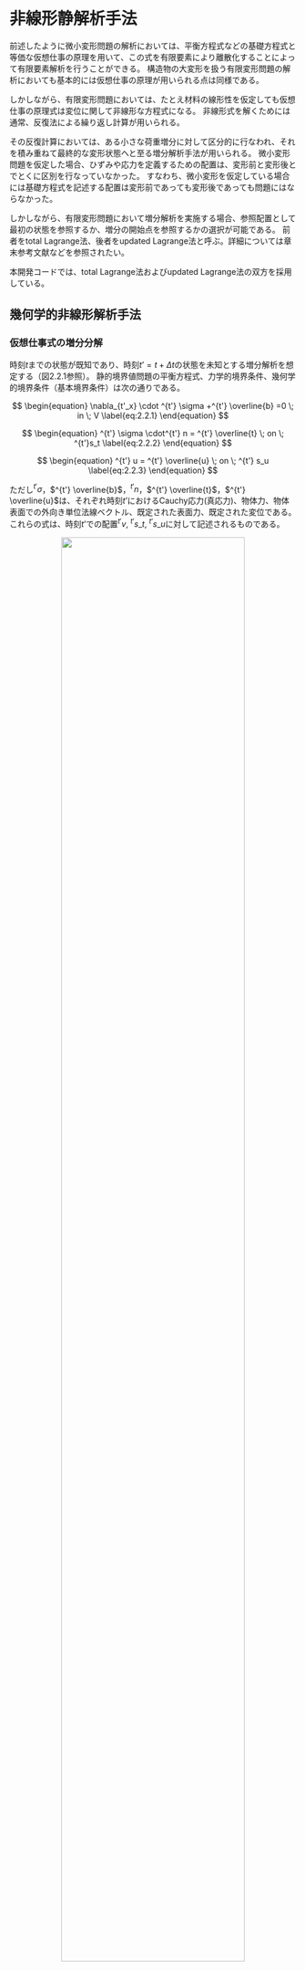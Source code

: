 <script type="text/x-mathjax-config">
MathJax.Hub.Config({
  tex2jax: {
    inlineMath: [['$','$'], ['\\(','\\)']],
    processEscapes: true
  },
  TeX: {
    equationNumbers: {
      autoNumber: "AMS"
    }
  },
  CommonHTML: { matchFontHeight: true },
  displayAlign: "center"
});
</script>
<script src='https://cdnjs.cloudflare.com/ajax/libs/mathjax/2.7.5/MathJax.js?config=TeX-MML-AM_CHTML' async></script>

# 非線形静解析手法

前述したように微小変形問題の解析においては、平衡方程式などの基礎方程式と等価な仮想仕事の原理を用いて、この式を有限要素により離散化することによって有限要素解析を行うことができる。 構造物の大変形を扱う有限変形問題の解析においても基本的には仮想仕事の原理が用いられる点は同様である。

しかしながら、有限変形問題においては、たとえ材料の線形性を仮定しても仮想仕事の原理式は変位に関して非線形な方程式になる。
非線形式を解くためには通常、反復法による繰り返し計算が用いられる。

その反復計算においては、ある小さな荷重増分に対して区分的に行なわれ、それを積み重ねて最終的な変形状態へと至る増分解析手法が用いられる。
微小変形問題を仮定した場合、ひずみや応力を定義するための配置は、変形前と変形後とでとくに区別を行なっていなかった。
すなわち、微小変形を仮定している場合には基礎方程式を記述する配置は変形前であっても変形後であっても問題にはならなかった。

しかしながら、有限変形問題において増分解析を実施する場合、参照配置として最初の状態を参照するか、増分の開始点を参照するかの選択が可能である。
前者をtotal Lagrange法、後者をupdated Lagrange法と呼ぶ。詳細については章末参考文献などを参照されたい。

本開発コードでは、total Lagrange法およびupdated Lagrange法の双方を採用している。

## 幾何学的非線形解析手法

### 仮想仕事式の増分分解

時刻$t$までの状態が既知であり、時刻$t’=t + \Delta t$の状態を未知とする増分解析を想定する（図2.2.1参照）。
静的境界値問題の平衡方程式、力学的境界条件、幾何学的境界条件（基本境界条件）は次の通りである。

$$
\begin{equation}
\nabla_{t'_x} \cdot ^{t'} \sigma +^{t'} \overline{b} =0 \; in \; V
\label{eq:2.2.1}
\end{equation}
$$

$$
\begin{equation}
^{t'} \sigma \cdot^{t'} n = ^{t'} \overline{t} \; on \; ^{t'}s_t
\label{eq:2.2.2}
\end{equation}
$$

$$
\begin{equation}
^{t'} u = ^{t'} \overline{u} \; on \; ^{t'} s_u
\label{eq:2.2.3}
\end{equation}
$$

ただし$^{t'} \sigma$，$^{t'} \overline{b}$，$^{t'} n$，$^{t'} \overline{t}$，$^{t'} \overline{u}$は、それぞれ時刻$t’$におけるCauchy応力(真応力)、物体力、物体表面での外向き単位法線ベクトル、既定された表面力、既定された変位である。
これらの式は、時刻$t’$での配置$^{t'}v$, $^{t'}s\_t$, $^{t'}s\_u$に対して記述されるものである。

<div style="text-align:center;"><img src="media/image02_01.png" width="80%"></div>

図 2.2.1　増分解析の概念

## 仮想仕事の原理

式$\eqref{eq:2.2.1}$の平衡方程式と式$\eqref{eq:2.2.2}$の力学的境界条件と等価な仮想仕事の原理は次式で与えられる。

$$
\begin{equation}
\int_{^{t'}v}{^{t'} \sigma} : \delta^{t'} A\_{(L)} \, d^{t'}v =
\int_{^{t'} s\_{t}}^{t'}
\overline{t}
\cdot \delta u \, d^{t'}s +
\int_{V}^{t'}
\overline{b} \cdot \delta u \, d^{t'}v
\label{eq:2.2.4}
\end{equation}
$$

ここで、$^{t'} A\_L$はAlmansiひずみテンソルの線形部分であり、具体的には次式で表される。

$$
\begin{equation}
^{t'} A_{(L)} = \frac{1}{2}
\left\lbrace \frac{\partial ^{t'} u}{\partial ^{t'} x} + \left( \frac{ \partial ^{t'} u}{\partial ^{t'} x} \right) ^T \right\rbrace
\label{eq:2.2.5}
\end{equation}
$$

式$\eqref{eq:2.2.4}$を幾何学的境界条件、ひずみ変位関係式、応力ひずみ関係式とともに解けばよいのであるが、
式$\eqref{eq:2.2.4}$は時刻$t’$の配置で記述されており、現段階で時刻$t’$の配置は未知である。
そこで、時刻$0$の配置$V$または時刻$t$での配置$^{t'} v$を参照した定式化が行われる。

### total Lagrange法の定式化

ここでは、開発コードで用いられるtotal Lagrange法に基づく定式化を示す。

時刻$0$の初期配置を基準とする時刻$t’$での仮想仕事の原理式は、次式で与えられる。

$$
\begin{equation}
\int_{V}\,^{t'}_{0} S:\delta_0^{t'}
E dV=^{t'}\delta R
\label{eq:2.2.6}
\end{equation}
$$

$$
\begin{equation}
^{t'} \delta R=
\int_{S_t}\,
^{t'}\_{0} \overline{t} \cdot \delta u dS+
\int_{V}\,
^{t'}\_{0} \overline{b} \cdot \delta u dV
\label{eq:2.2.7}
\end{equation}
$$

ただし$^{t'}\_{0} S$, $^{t'}\_{0} E$は、それぞれ時刻$0$の初期配置を基準とする時刻$t’$での2nd Piola-Kirchhoff応力テンソル、Green-Lagrangeひずみテンソルを表す。
また、$_{0}^{t'}\overline{t}$, $\,\_{0}^{t'}\overline{b}$は、公称表面力ベクトル、初期配置の単位体積あたりに換算した物体力であり、式$\eqref{eq:2.2.1}$、式$\eqref{eq:2.2.2}$、式$\eqref{eq:2.2.3}$と関連させて、次式で与えられる。

$$
\begin{equation}
^{t'}\_0\overline{t}=\frac{d^{t'}s\_{t'}}{dS}\overline{t}
\label{eq:2.2.8}
\end{equation}
$$

$$
\begin{equation}
^{t'}\_0\overline{b}=\frac{d^{t'}v\_{t'}}{dV}\overline{b}
\label{eq:2.2.9}
\end{equation}
$$

時刻$t$におけるGreen-Lagrangeひずみテンソルは次式で定義される。

$$
\begin{equation}
^{t'}\_{0} E=\frac{1}{2}
\left\lbrace
  \frac{\partial ^{t}u}{\partial X}
 +\left(\frac{\partial ^{t} u}{\partial X} \right)^T
 +\left(\frac{\partial ^{t} u}{\partial X}\right)^T
 \cdot \frac{\partial ^{t} u}{\partial X}
\right\rbrace
\label{eq:2.2.10}
\end{equation}
$$

ここで、時刻$t'$における変位、2nd Piola-Kirchhoff応力$^{t'} u$, $_{0}^{t'} S$を次式のように増分分解して表す。

$$
\begin{equation}
^{t'} u =^{t} u + \Delta u
\label{eq:2.2.11}
\end{equation}
$$

$$
\begin{equation}
\_{0}^{t'} S = _{0}^{t} S + \Delta S
\label{eq:2.2.12}
\end{equation}
$$

このとき、変位増分に関連して、Green-Lagrangeひずみの増分は次式で定義される。

$$
\begin{equation}
\_{0}^{t'} E = _{0}^{t} E + \Delta E
\label{eq:2.2.13}
\end{equation}
$$

$$
\begin{equation}
\Delta E = \Delta E\_{L} + \Delta E_{NL}
\label{eq:2.2.14}
\end{equation}
$$

$$
\begin{equation}
\Delta E\_{L}=\frac{1}{2}
\left\lbrace
\frac{\partial \Delta u}{\partial X}
+\left(\frac{\partial \Delta u}{\partial X}\right)^T
+\left(\frac{\partial \Delta u}{\partial X} \right)^T\cdot
\frac{\partial ^{t} u}{\partial X}
+\left(\frac{\partial ^{t} u}{\partial X} \right)^T
\cdot\frac{\partial \Delta u}{\partial X} \right\rbrace
\label{eq:2.2.15}
\end{equation}
$$

$$
\begin{equation}
\Delta E_{NL} = \frac{1}{2}\left(\frac{\partial \Delta u}{\partial X}\right)^T\cdot\frac{\partial \Delta u}{\partial X}
\label{eq:2.2.16}
\end{equation}
$$

式$\eqref{eq:2.2.11}$、式$\eqref{eq:2.2.12}$、式$\eqref{eq:2.2.13}$、式$\eqref{eq:2.2.14}$、式$\eqref{eq:2.2.15}$、式$\eqref{eq:2.2.16}$を、式$\eqref{eq:2.2.6}$、式$\eqref{eq:2.2.7}$に代入して次式を得る。

$$
\begin{equation}
\int_{V} \Delta S: (\delta \Delta E\_{L} + \delta \Delta E\_{NL})dV + \int_{V}\,\_{0}^{t} S : \delta \Delta E\_{NL} dV = ^{t'} \delta R - \int_V{\_{0}^t S} : \delta \Delta E\_{L}dV
\label{eq:2.2.17}
\end{equation}
$$

ここで、$\Delta S$は、$\Delta E\_L$と4階テンソル$^{t}\_{0} C$と関連づけて次式のように表されると仮定する。

$$
\begin{equation}
\Delta S=^t_0 C:\Delta_t E_{L}
\label{eq:2.2.18}
\end{equation}
$$

式$\eqref{eq:2.2.17}$に式$\eqref{eq:2.2.18}$を代入し、$\Delta u $の二次以上の項を有する$\Delta S :\delta \Delta E_{NL}$を省略して次式を得る。

$$
\begin{equation}
\int_V ( ^t\_{0}
C \Delta E\_{L} ) : \delta \Delta E\_{L} dV + \int_V\,^t\_{0} S : \delta \Delta E\_{NL} dV = \_{0}^{t'}\delta R - \int_V{\_{0}^t S} : \delta \Delta E_{L} dV
\label{eq:2.2.19}
\end{equation}
$$

式$\eqref{eq:2.2.19}$を有限要素により離散化して次式を得る。

$$
\begin{equation}
\delta U^T ( ^t\_{0} K\_{L} + ^t\_{0} K\_{NL} ) \Delta U = \delta U^{T}\,\_{0}^{t'} F - \partial U^T\,^t\_{0} Q
\label{eq:2.2.20}
\end{equation}
$$

ここで、$^t_0\ K\_L$, $^t\_0 K\_{NL}$, $\_0^{t'} F$, $^t\_0 Q$ は、それぞれ、初期変位マトリクス、初期応力マトリクス、外力ベクトル、内力ベクトルである。

したがって、時刻$t$の状態から、時刻$t’$の状態を求めるための漸化式は次式で与えられる。

$i = 0$

Step1 :
$ \,^{t'}\_0 K^{(0)}=^{t}\_0 K\_L+^{t}\_0 K\_{NL};\,^{t'}\_0 Q^{(0)}=^{t}\_0 Q;\, U^{(0)}=^{t} U $

Step2 :
$ ^{t'}\_0 K^{(i)}\Delta U^{(i)}=^{t'}\_0 F-^{t'}\_0 Q^{(i-1)} $

Step3 :
$ \,^{t'} U^{(i)}=^{t'} U^{(i-1)} + \Delta U^{(i)} $

$i=i+1$

### updated Lagrange法の定式化

時刻$t$の現配置を基準とする時刻$t’$での仮想仕事の原理式は、次式で与えられる。

$$
\begin{equation}
\int_{V}\,^{t'}_{t} S:\delta_t^{t'}
E dV=\,^{t'}\delta R
\label{eq:2.2.21}
\end{equation}
$$

$$
\begin{equation}
^{t'}\delta R = \int_{S_t}\,^{t'}\_{t}\overline{t} \cdot \delta u dS + \int_{V}\,^{t'}\_{t}\overline{b} \cdot \delta u dV
\label{eq:2.2.22}
\end{equation}
$$

ただし

$$
\begin{equation}
^{t'}\_{t} \overline{t} = \frac{d^{t'}s\_{t'}}{d^ts}\overline{t}
\label{eq:2.2.23}
\end{equation}
$$

$$
\begin{equation}
^{t'}\_{t} \overline{b} = \frac{d^{t'}v\_{t'}}{d^tv}\overline{b}
\label{eq:2.2.24}
\end{equation}
$$

テンソル$^{t'}\_{t} S$,$^{t'}\_{t} E$やベクトル、$^{t'}\_t\overline{t}$、$^{t'}\_t\overline{b}$が時刻$t$の現配置を基準としているが、Green-Lagrangeひずみについては初期変位(時刻$t$までの変位)$^t u$を含まず

$$
\begin{equation}
^{t'}\_{t} E = \Delta\_{t} E\_{L} + \Delta\_{t} E\_{NL}
\label{eq:2.2.25}
\end{equation}
$$

ただし

$$
\begin{equation}
\Delta\_{t} E\_{L}=\frac{1}{2}
\left\lbrace \frac{\partial \Delta u}{\partial^t\, x} + \left(\frac{ \partial \Delta u}{\partial ^t\,x}\right)^T \right\rbrace
\label{eq:2.2.26}
\end{equation}
$$

$$
\begin{equation}
\Delta_t E_{NL} = \frac{1}{2} \left( \frac{ \partial \Delta u}{\partial ^t\,x}\right)^T \cdot \frac{ \partial \Delta u}{\partial^t\,x}
\label{eq:2.2.27}
\end{equation}
$$

の形になる。一方

$$
\begin{equation}
\_{t'}^{t} S = \_{t}^{t} S + \Delta \_{t} S
\label{eq:2.2.28}
\end{equation}
$$

であるから、これを式$\eqref{eq:2.2.21}$、式$\eqref{eq:2.2.22}$と式$\eqref{eq:2.2.25}$に代入し整理すると解くべき方程式が次のように与えられる。

$$
\begin{equation}
\int_{t_{v}} \Delta\_{t} S : (\delta \Delta\_{t}{E\_{L}} + \delta \Delta\_t{E\_{NL}})d^t{v} + \int_{t\_{v}}{\_{t}^{t'}S} : \delta \Delta\_{t} {E\_{NL}}d^t{v}=^{t'} \delta R - \int_{t\_{v}}{\_{t}^t S} : \delta \Delta\_{t} E\_{L}d^t{v}
\label{eq:2.2.29}
\end{equation}
$$

ここで、$\Delta\_t S$は、$\Delta\_{t}{E_{L}}$と4階テンソル$^t\_t C$と関連づけて次式のように表されると仮定する。

$$
\begin{equation}
\Delta_t S = ^t_t C : \Delta_t E_{L}
\label{eq:2.2.30}
\end{equation}
$$

これを式$\eqref{eq:2.2.29}$に代入し、次式を得る。

$$
\begin{equation}
\int_V ( ^t_t C \Delta\_{t} E\_{L} ) : \delta \Delta\_{t} E\_{L} dV+\int_V{^t\_{t} S} : \delta \Delta\_{t} E\_{NL} dV = ^{t'} \delta R - \int_V{\_{t}^t S} : \delta \Delta_t E\_{L} dV
\label{eq:2.2.31}
\end{equation}
$$

式$\eqref{eq:2.2.31}$を有限要素により離散化して次式を得る。

$$
\begin{equation}
\delta U^T ( ^t_t K\_{L} + ^t_t K\_{NL} ) \Delta U = \delta U^{T}\, {\_{t}^{t'}} F - \partial U^T\, {^t\_{t} Q}
\label{eq:2.2.32}
\end{equation}
$$

ここで、$^t\_t K\_L$, $^t\_t K\_{NL}$, ${\_t^{t'}} F$, ${^t\_t Q}$は、それぞれ、初期変位マトリクス、初期応力マトリクス、外力ベクトル、内力ベクトルである。

したがって、時刻$t$の状態から、時刻$t’$の状態を求めるための漸化式は次式で与えられる。

$i = 0$

Step1 :
$\,\,\,^{t'}\_t K^{(i)}=\,^{t}\_t K\_L+^{t}\_t K\_{NL};\,^{t'}\_t Q^{(i)}=\, ^{t}\_t Q;\, U^{(i)}=\,^{t} U$

Step2 :
$\,\,\,^{t'}\_t K^{(i)} \Delta U^{(i)}=\, ^{t'}\_t F - ^{t'}\_t Q^{(i-1)}$

Step3 :
$\,\,\,^{t'} U^{(i)}=\, ^{t'} U^{(i-1)} + \Delta U^{(i)}$

$i = i + 1$

## 材料非線形解析手法

本開発コードでは、等方性超弾性および弾塑性二種類の非線形材料を解析することができる。

解析で対象とする材料は弾塑性材である場合では、updated Lagrange法を適用し、超弾性材である場合では、total Lagrange法を適用している。
また、反復解析手法にはNewton-Raphson法を適用している。

以下にこれらの材料構成式の概要を示す。

### 超弾性材料

等方性超弾性材料における弾性ポテンシャルエネルギーは、応力の作用していない初期状態からの等方性を持った応答から得られるものであり、
右Cauchy-Green変形テンソル$C$の主不変量$( I\_1, I\_2, I\_3 )$、または体積変化を除いた変形テンソルの主不変量$(\overline{I}\_1 , \overline{I}\_2 , \overline{I}\_3)$の関数,つまり、$ W = W ( I\_1, I\_2, I\_3 )$あるいは$W = W ( \overline{I}\_1 , \overline{I}\_2 , \overline{I}\_3)$として表すことができる。

超弾性材の構成式は2nd Piola-Kirchhoff応力とGreen-Lagrangeひずみの関係で定義され、その変形解析はtotal Lagrange法を適用する。

以下では本開発コードに含まれた超弾性モデルの弾性ポテンシャルエネルギー$W$を列挙する。
弾性ポテンシャルエネルギー$W$がわかれば、以下のように2nd Piola-Kirchhoff応力および応力－ひずみ関係を計算できる

$$
\begin{equation}
S = 2\frac{\partial W}{\partial C}
\label{eq:2.2.33}
\end{equation}
$$

$$
\begin{equation}
C = 4 \frac{ \partial^2 W}{\partial C \partial C}
\label{eq:2.2.34}
\end{equation}
$$

#### (1) Neo Hookean超弾性モデル

Neo-Hookean超弾性モデルは等方性を持つ線形則(Hooke則)を大変形問題へ対応できるように拡張したものである。
その弾性ポテンシャルは以下のとおりである。

$$
\begin{equation}
W = C\_{10} ( {\overline I\_{1}} - 3 ) + \frac{1}{D_1} ( J - 1 )^2
\label{eq:2.2.35}
\end{equation}
$$

ここで、$C\_{10}$と$D\_1 $は材料定数である。

#### (2) Mooney Rivlin超弾性モデル

$$
\begin{equation}
W = C\_{10} ( \overline{I}\_1 - 3 ) + C\_{01} ( \overline{I}\_2 - 3 ) + \frac{1}{D_1} ( J - 1 )^2
\label{eq:2.2.36}
\end{equation}
$$

ここで、$C\_{10}$, $C\_{01}$と$D\_1$は材料定数である。

#### (3) Arruda Boyce超弾性モデル

$$
\begin{align}
W &= \mu \left[ \frac{1}{2} ( {\overline{I}}_1 - 3 )
   + \frac{1}{20 {\lambda_m}^2} ( \ {{\overline{I}}_1}^2 - 9 )
   + \frac{11}{1050 {\lambda_m}^2} ( {{\overline{I}}_1}^3 - 27 ) \\\
   + \frac{19}{7000 {\lambda_m}^2} ( {{\overline{I}}_1}^4 - 81 )
   + \frac{519}{673750 {\lambda_m}^2} ( {{\overline{I}}_1}^5 - 243 ) \right] \\\
  &+ \frac{1}{D} \left( \frac{J^2 - 1}{2} - \ln J \right)
\label{eq:2.2.37}
\end{align}
$$

$$
\begin{equation}
\mu = \frac{\mu_0}{1 + \frac{3}{5 \lambda_m^2} + \frac{99}{175 \lambda_m^4} + \frac{513}{875 \lambda_m^6} + \frac{42039}{67375 \lambda_m^8}}
\label{eq:2.2.38}
\end{equation}
$$

ここで、$\mu$, $\lambda_m$と$D$は材料定数である。

### 弾塑性材料

本開発コードでは、関連流れ則に準じる弾塑性構成式を適用している。
また、その構成式はKirchhoff応力のJaumman速度と変形速度テンソルの関係を表し、その変形解析はupdated Lagrange法を適用する。

#### (1) 弾塑性構成式

弾塑性体の降伏条件が次のように与えられるものとする。

初期の降伏条件

$$
\begin{equation}
F( \sigma, \sigma_{y_0})
\label{eq:2.2.39}
\end{equation}
$$

後続の降伏条件

$$
\begin{equation}
F(\sigma, \sigma_y (\overline{e}^p))
\label{eq:2.2.40}
\end{equation}
$$

ここで、

  - $F$ : 降伏関数
  - $\sigma_{y_0}$ : 初期降伏応力
  - $\sigma_y$ : 後続の降伏応力
  - $\sigma$ : 応力テンソル
  - $e$ : 微小ひずみテンソル
  - $e^p$ : 塑性ひずみテンソル
  - $\overline{e}^p$ : 相当塑性ひずみ

降伏応力-相当塑性ひずみ関係が、単軸状態での応力-塑性ひずみ関係に一致するものとする。

**単軸状態での応力-塑性ひずみ関係**

$$
\begin{equation}
\sigma = H(e^p)
\label{eq:2.2.41}
\end{equation}
$$

$$
\begin{equation}
\frac{d \sigma}{d e^p} = H'
\label{eq:2.2.42}
\end{equation}
$$

ここで、$H'$は歪硬化係数である

**相当応力-相当塑性ひずみ関係**

$$
\begin{equation}
\overline{\sigma} = H(\overline{e}^p)
\label{eq:2.2.43}
\end{equation}
$$

$$
\begin{equation}
\dot{\overline{\sigma}} = H' \dot{\overline{e}^p}
\label{eq:2.2.44}
\end{equation}
$$

後続の降伏関数は一般には温度、塑性ひずみ仕事の関数であるが、ここでは簡単のため相当塑性ひずみ$\overline{e}^p$のみの関数であるものとする。
塑性変形の進行中は$F=0$が満たされ続ける為、次式が成立しなければならない。

$$
\begin{equation}
\dot{F} = \frac{\partial F}{\partial \sigma} : \dot{\sigma} + \frac{\partial F}{\partial e^p} : \dot{e}^p = 0
\label{eq:2.2.45}
\end{equation}
$$

式$\eqref{eq:2.2.45}$中の$\dot{F}$は$F$の時間導関数を表しており、以後、ある量$A$の時間導関数を$\dot{A}$で表す。

ここで、塑性ポテンシャル$\Theta$の存在を仮定し、塑性ひずみ速度を次式で表すものとする。

$$
\begin{equation}
\dot{e}^p=\dot{\lambda}\frac{\partial \Theta}{\partial \sigma}
\label{eq:2.2.46}
\end{equation}
$$

ここで$\dot{\lambda}$は係数である。

さらに、塑性ポテンシャル$\Theta$が降伏関数Fに等しいものとして、次式の関連流れ則を仮定する。

$$
\begin{equation}
\dot{e}^p = \dot{\lambda} \frac{\partial F}{\partial \sigma}
\label{eq:2.2.47}
\end{equation}
$$

この式を式$\eqref{eq:2.2.45}$に代入し、下式が得られる。

$$
\begin{equation}
\dot{\lambda} = \frac{a^T : d_D }{A + a^T : D : a}\dot{e}
\label{eq:2.2.48}
\end{equation}
$$

ここで、$D$は弾性マトリクスであり、

$$
\begin{align}
  a^T &= \frac{\partial F}{\partial \sigma}
& d_D &= D a^T
&   A &= -\frac{ a }{\dot{\lambda}} \frac{\partial F}{\partial e^p} : \dot{e}^p
\label{eq:2.2.49}
\end{align}
$$

弾塑性の応力―ひずみ関係式は以下のように書ける。

$$
\begin{equation}
\sigma = \left\lbrace D - \frac{ d\_D \otimes d^T\_D}{ A + d^T\_D a} \right\rbrace : \dot{e}
\label{eq:2.2.50}
\end{equation}
$$

弾塑性材の降伏関数$F$がわかれば、この式からその構成式が得られる。

#### (1) 降伏関数

以下では本開発コードに含まれた弾塑性降伏関数を列挙する

-  Von Mises降伏関数

$$
\begin{equation}
F = \sqrt{3 J\_2} - \sigma\_y = 0
\label{2.2.51}
\end{equation}
$$

-  Mohr-Coulomb降伏関数

$$
\begin{equation}
F = \sigma_1 - \sigma_3 + \ ( \ \sigma_1 + \sigma_3\  )\sin \phi - 2 \ c \cos \phi = 0
\label{eq:2.2.52}
\end{equation}
$$

-  Drucker-Prager降伏関数

$$
\begin{equation}
F = \sqrt{J\_2} - \ \alpha\ \sigma \ : I - \sigma_y = 0
\label{eq:2.2.53}
\end{equation}
$$

ここでは、材料定数$\alpha$と$\sigma_{y}$は材料の粘着力と摩擦角から以下のように計算する

$$
\begin{align}
  \alpha &= \frac{2 \sin \phi}{3 + \sin \phi}\
& \sigma_y &= \frac{6\ c \cos \phi}{3 + \sin \phi}
\label{eq:2.2.54}
\end{align}
$$

### 粘弾性材料

本開発コードでは、一般化されたMaxwellモデルを適用している。
その構成式は以下のように偏差ひずみ$e$と偏差粘性ひずみ$q$の関数になる。

$$
\begin{equation}
\sigma \ (t) = Ktr \varepsilon I + 2 G ( \mu_0 e + \mu q )
\label{eq:2.2.55}
\end{equation}
$$

ここでは

$$
\begin{equation}
\mu q = \sum_{m = 1}^{M} \mu_{m} q^{(m)} \sum_{m = 0}^{M} \mu_{m} = 1
\label{eq:2.2.56}
\end{equation}
$$

である。また、$q$は

$$
\begin{equation}
{\dot{q}}^{(m)} + \frac{1}{\lambda_{m}} q^{(m)} = \dot{e}
\label{eq:2.2.57}
\end{equation}
$$

から求められる。ここでは$\lambda_m$はリラクゼーションである。また、リラクゼーション係数$G$は、以下のProny級数で表す。

$$
\begin{equation}
G (t) = G \left[ \mu_0 + \sum_{i = 1}^M {\mu_m \exp\left( \frac{-t}{\lambda_m \ } \right)} \right]
\label{eq:2.2.58}
\end{equation}
$$

### クリープ材料

応力一定の状況下において時間依存性のある変位は「クリープ」と呼ばれる現象である。

前述した粘弾性挙動も一種の線形なクリープ現象と考えることができる。
ここでは、いくつかの非線形なクリープの説明を行うこととする。この現象は瞬間的に発生するひずみに追加することで構成式とする方法が一般的に用いられ、
ある定荷重が継続している間のひずみをクリープひずみ$\varepsilon^c\ $とする。
クリープを考慮した構成式は、通常、応力と全クリープひずみの関数として定義されるクリープひずみ速度${\dot{\varepsilon}}^c\ $が用いられる。

$$
\begin{equation}
{\dot{\varepsilon}}^c \equiv \frac{\partial \varepsilon^c}{\partial t} = \beta ( \,\sigma,\ \varepsilon^c\  )
\label{eq:2.2.59}
\end{equation}
$$

ここで、瞬間的に発生するひずみが弾性ひずみ$\varepsilon^e $であるとすると、全ひずみはクリープひずみを加えた次式のように表される。

$$
\begin{equation}
\varepsilon = \varepsilon^e + \varepsilon^c
\label{eq:2.2.60}
\end{equation}
$$

ここで、

$$
\begin{equation}
\varepsilon^e = {c^e}^{-1}\ : \sigma
\label{eq:2.2.61}
\end{equation}
$$

である。

前述の塑性材料でも示したように、クリープを示す構成式に対して数値解析上の時間積分の方法を示さなければならい。
クリープを考慮したときの構成式は、

$$
\begin{equation}
\sigma\_{n + 1} = c\ :\ ( \varepsilon\_{n + 1} - \varepsilon\_{n + 1}^c )
\label{eq:2.2.62}
\end{equation}
$$

$$
\begin{equation}
\varepsilon\_{n + 1}^c = \varepsilon\_n^c + \ \Delta t\ \beta\_{n + \theta}
\label{eq:2.2.63}
\end{equation}
$$

ここで、$\ \beta_{n + \theta}\ $は、

$$
\begin{equation}
\beta_{n + \theta} = ( 1 - \theta  ) \beta\_n + \theta \beta\_{n + 1}
\label{eq:2.2.64}
\end{equation}
$$

とする。また、クリープひずみ増分$\Delta \varepsilon^c\ $は、非線形方程式を単純化した

$$
\begin{equation}
R\_{n + 1} = \varepsilon\_{n + 1} - \ c^{- 1}\ : \sigma\_{n + 1} - \ \varepsilon\_n^c - \ \Delta t\ \beta\_{n + \theta} = \mathbf{0}
\label{eq:2.2.65}
\end{equation}
$$

とする。

Newton-Raphson法での反復計算では、初期値を$\sigma\_{n + 1} = \sigma\_n\ $および有限要素法から求められるひずみ増分として、反復解と増分解は次式とする。

$$
\begin{equation}
R\_{n + 1}^{(k + 1)} = \mathbf{0} = \ R_{n + 1}^{(k)} - ( \ c^{- 1} + \Delta t\ c\_{n + 1}^c\  ) d \sigma\_{n + 1}^{(k)}
\label{eq:2.2.66}
\end{equation}
$$

ここで、

$$
\begin{equation}
c\_{n + 1}^c = \frac{ \partial \beta} {\partial \sigma}\  |\_{n + \theta} = \theta \frac{ \partial \beta}{\partial \sigma}\ |\_{n + 1}
\label{eq:2.2.67}
\end{equation}
$$

とする。
式$\eqref{eq:2.2.65}$と式$\eqref{eq:2.2.66}$の解を使って残差$R$が$\mathbf{0}$になるまで反復解法を行うとき、応力$\sigma_{n + 1}$と接線係数

$$
\begin{equation}
c\_{n + 1}^* = ( c^{-1} + \Delta t c\_{n + 1}^c )^{- 1}
\label{eq:2.2.68}
\end{equation}
$$

を用いる。

式$\eqref{eq:2.2.59}$の具体的な式として、本開発コードは、以下のようなNortonモデルを適用している。
その構成式は下式のような相当クリップひずみ${\dot{\varepsilon}}^{cr}$がmises応力$q$と時間$t$の関数と表す。

$$
\begin{equation}
{\dot{\varepsilon}}^{cr} = A q^n t^m
\label{eq:2.2.69}
\end{equation}
$$

ここでは、$A$,$m$,$n$は材料定数である。

## 接触解析手法

2つの物体が接触すると、接触面を介して接触力$t_c$が伝達される。
仮想仕事の原理式（2.2.4）を以下のように書きかえる。

$$
\begin{equation}
\int^{t'}\_{^{t'}v}\,^{t'} \sigma : \delta^{t'} A\_{(L)} d^{t'}v = \int^{t'}\_{^{t'}S\_{t}}\,^{t'} \overline{t} \cdot \delta u d^{t'}s+ \int^{t'}\_{V} \overline{b} \cdot \delta u d^{t'}v + \int^{t'}\_{^{t'} S \_{c}}t\_{c}[\delta u^{(1)} - u^{(2)}]
\label{eq:2.2.70}
\end{equation}
$$

ここで、$S_c$は接触面積、$u^{(1)}$と$u^{(2)}$はそれぞれ接触物体1と接触物体2の変位を表している。

接触解析では、接触する可能性のある面を対にして指定する。
この面の対の片方をマスター面、もう片方をスレーブ面とする。
このマスタースレーブ解析手法では、接触拘束条件を以下のように仮定する。

  1.  スレーブ節点は，マスター面を貫通しない。
  2.  接触があった時、スレーブ節点は接触位置とし、この接触点を通じマスター面とスレーブ面が互いに接触力，摩擦力を伝達する。

式$\eqref{eq:2.2.70}$の最後の項を有限要素により離散化して次式を得る

$$
\begin{equation}
\int^{t'}\_{^{t'}S\_{c}} t\_c [\delta u^{(1)} - \delta u^{(2)}] \approx \delta UK\_c \Delta U + \delta UF\_c
\label{eq:2.2.71}
\end{equation}
$$

ここでは、$K_c$と$F_c$はそれぞれ接触剛性マトリクスおよび接触力を表す。
この式を式$\eqref{eq:2.2.20}あるいは$\eqref{eq:2.2.32}に代入すると、接触拘束を考慮したtotal Lagrange法およびupdated Lagrange法の有限要素法定式は以下のようになる。

$$
\begin{equation}
\delta U^T ( ^t\_0 K\_L + ^t\_0 K\_{NL} + K\_c ) \Delta U = \delta U^T {\_0^{t'} F} - \partial U^T {^t\_0 Q} + \delta UF\_c
\label{eq:2.2.72}
\end{equation}
$$

$$
\begin{equation}
\delta U^T (^t\_t K\_L + ^t\_t K\_{NL} + K\_c ) \Delta U = \delta U^T {\_{t} ^{t'} F} - \partial U^T {^t\_t Q}+ \delta UF\_c
\label{eq:2.2.73}
\end{equation}
$$

本開発ソフトは変形体同士間の接触変形解析ができ、ユーザーから以下の解析機能を選択できる。

-  微小すべり接触問題：この解析では接触点の位置変化がないと仮定している。
-  有限すべり接触問題：この解析は、変形と伴い接触位置変化のある場合に対応している。
-  摩擦なし接触問題
-  摩擦あり接触問題：この解析はCoulomb摩擦則に対応している。

ただし、微小変形線形弾性解析を選択した場合は、微小すべり摩擦なし問題となる。

また、現時点では一次ソリッド要素（要素番号341, 351, 361）の接触解析のみ対応している。


